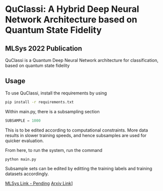 # QuClassi: A Hybrid Deep Neural Network Architecture based on Quantum State Fidelity 
## MLSys 2022 Publication

QuClassi is a Quantum Deep Neural Network architecture for classification, based on quantum state fidelity 

## Usage

To use QuClassi, install the requirements by using 
```bash
pip install -r requirements.txt
```
Within main.py, there is a subsampling section
```python
SUBSAMPLE = 1000
````
This is to be edited according to computational constraints. More data results in slower training speeds, and hence subsamples are used for quicker evaluation.

From here, to run the system, run the command
```bash
python main.py
```
Subsample sets can be edited by editting the training labels and training datasets accordingly. 

[MLSys Link - Pending](127.0.0.0)
[Arxiv Link](https://arxiv.org/abs/2103.11307)]
